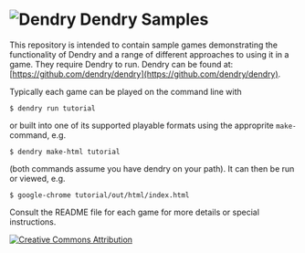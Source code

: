 ![Dendry](https://raw.githubusercontent.com/dendry/dendry/master/design/logo_64.png) Dendry Samples
======

This repository is intended to contain sample games demonstrating the
functionality of Dendry and a range of different approaches to using
it in a game. They require Dendry to run. Dendry can be found at:
[https://github.com/dendry/dendry](https://github.com/dendry/dendry).

Typically each game can be played on the command line with

    $ dendry run tutorial

or built into one of its supported playable formats using the
approprite `make-` command, e.g.

    $ dendry make-html tutorial

(both commands assume you have dendry on your path). It can then be
run or viewed, e.g.

    $ google-chrome tutorial/out/html/index.html

Consult the README file for each game for more details or special
instructions.

[![Creative Commons Attribution](https://i.creativecommons.org/l/by/4.0/88x31.png)](http://creativecommons.org/licenses/by/4.0/)
